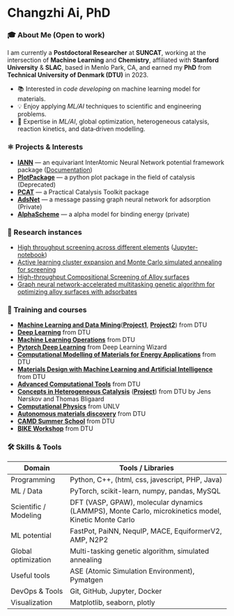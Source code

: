 # Changzhi Ai, PhD

### 🎓 About Me  (Open to work)
I am currently a **Postdoctoral Researcher** at **SUNCAT**, working at the intersection of **Machine Learning** and **Chemistry**, affiliated with **Stanford University** & **SLAC**, based in Menlo Park, CA, and earned my **PhD** from **Technical University of Denmark (DTU)** in 2023.

- 📚 Interested in *code developing* on machine learning model for materials.
- 💡 Enjoy applying *ML/AI* techniques to scientific and engineering problems.
- 🔬 Expertise in *ML/AI*, global optimization, heterogeneous catalysis, reaction kinetics, and data‐driven modelling.    


### ⚛️ Projects & Interests

- [**IANN**](https://github.com/changzhiai/IANN) — an equivariant InterAtomic Neural Network potential framework package ([Documentation](https://iann.readthedocs.io/en/latest/))
- [**PlotPackage**](https://github.com/changzhiai/PlotPackage/tree/master) — a python plot package in the field of catalysis (Deprecated)
- [**PCAT**](https://github.com/changzhiai/pcat) — a Practical Catalysis Toolkit package
- [**AdsNet**](https://github.com/changzhiai/AdsNet) — a message passing graph neural network for adsorption (Private)
- [**AlphaScheme**](https://github.com/SUNCAT-Center/AlphaScheme) — a alpha model for binding energy (private)

### 🔬 Research instances
- [High throughput screening across different elements](https://github.com/changzhiai/pcat/tree/master/instances/instance1_dft) ([Jupyter-notebook](https://github.com/changzhiai/PlotPackage/blob/master/plotpackage/myproject/version3/Paper1_more_element.ipynb))
- [Active learning cluster expansion and Monte Carlo simulated annealing for screening](https://github.com/changzhiai/pcat/tree/master/instances/instance2_ce_mcsa)
- [High-throughput Compositional Screening of Alloy surfaces](https://github.com/changzhiai/pcat/tree/master/instances/instance3_ce_mcsa)
- [Graph neural network-accelerated multitasking genetic algorithm for optimizing alloy surfaces with adsorbates](https://github.com/changzhiai/pcat/tree/master/instances/instance4_ml_ga/workflow)

### 🧠 Training and courses
- [**Machine Learning and Data Mining**](https://github.com/changzhiai/MachineLearning)([**Project1**](https://github.com/changzhiai/02450-Machine-Learning-and-Data-Mining-Algerian-Forest-Fires-part1), [**Project2**](https://github.com/changzhiai/02450-Machine-Learning-and-Data-Mining-Algerian-Forest-Fires-part2)) from DTU
- [**Deep Learning**](https://github.com/changzhiai/DeepLearning) from DTU
- [**Machine Learning Operations**](https://github.com/changzhiai/dtu_mlops) from DTU
- [**Pytorch Deep Learning**](https://github.com/changzhiai/PytorchDeepLearning) from Deep Learning Wizard
- [**Computational Modelling of Materials for Energy Applications**](https://github.com/changzhiai/EnergyMaterials) from DTU
- [**Materials Design with Machine Learning and Artificial Intelligence**](https://github.com/changzhiai/MaterialsDesign) from DTU
- [**Advanced Computational Tools**](https://github.com/changzhiai/AdvancedComputationalTools) from DTU
- [**Concepts in Heterogeneous Catalysis**](https://github.com/changzhiai/CatalysisConcepts) ([**Project**](https://github.com/changzhiai/10339-Concepts-in-Heterogeneous-Catalysis-Final-project/blob/master/10339_Concepts_in_Heterogeneous_Catalysis_Final_project.pdf)) from DTU by Jens Nørskov and Thomas Bligaard
- [**Computational Physics**](https://github.com/changzhiai/ComputationalPhysics300) from UNLV
- [**Autonomous materials discovery**](https://github.com/changzhiai/Autonomous-materials-discovery) from DTU
- [**CAMD Summer School**](https://github.com/changzhiai/CAMD2022) from DTU
- [**BIKE Workshop**](https://github.com/changzhiai/BikeWorkshop) from DTU


### 🛠️ Skills & Tools

| Domain | Tools / Libraries |
|---|---|
| Programming | Python, C++, (html, css, javescript, PHP, Java) |
| ML / Data | PyTorch, scikit-learn, numpy, pandas, MySQL |
| Scientific / Modeling | DFT (VASP, GPAW), molecular dynamics (LAMMPS), Monte Carlo, microkinetics model, Kinetic Monte Carlo |
| ML potential | FastPot, PaiNN, NequIP, MACE, EquiformerV2, AMP, N2P2|
| Global optimization | Multi-tasking genetic algorithm, simulated annealing | minima hopping |
| Useful tools | ASE (Atomic Simulation Environment), Pymatgen |
| DevOps & Tools | Git, GitHub, Jupyter, Docker|
| Visualization | Matplotlib, seaborn, plotly |


<!-- 
You can find me via:
- GitHub: [changzhiai](https://github.com/changzhiai)  
- Email: *changzhi@stanford.edu*  
- LinkedIn / Academic webpage 

---

### 📈 GitHub Stats (Optional)

You can embed GitHub stat cards like:
![GitHub Stats](https://github-readme-stats.vercel.app/api?username=changzhiai&show_icons=true&theme=default)

Thanks for stopping by! I hope you find something interesting here.  
Let’s connect and build something great together 🚀  
-->
